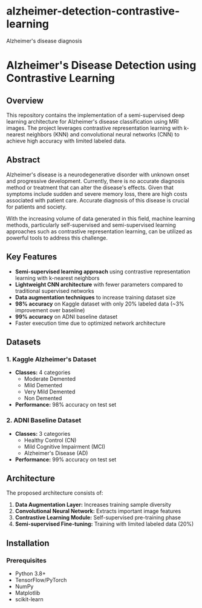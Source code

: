 # alzheimer-detection-contrastive-learning
Alzheimer's disease diagnosis


# Alzheimer's Disease Detection using Contrastive Learning

## Overview

This repository contains the implementation of a semi-supervised deep learning architecture for Alzheimer's disease classification using MRI images. The project leverages contrastive representation learning with k-nearest neighbors (KNN) and convolutional neural networks (CNN) to achieve high accuracy with limited labeled data.

## Abstract

Alzheimer's disease is a neurodegenerative disorder with unknown onset and progressive development. Currently, there is no accurate diagnosis method or treatment that can alter the disease's effects. Given that symptoms include sudden and severe memory loss, there are high costs associated with patient care. Accurate diagnosis of this disease is crucial for patients and society.

With the increasing volume of data generated in this field, machine learning methods, particularly self-supervised and semi-supervised learning approaches such as contrastive representation learning, can be utilized as powerful tools to address this challenge.

## Key Features

- **Semi-supervised learning approach** using contrastive representation learning with k-nearest neighbors
- **Lightweight CNN architecture** with fewer parameters compared to traditional supervised networks
- **Data augmentation techniques** to increase training dataset size
- **98% accuracy** on Kaggle dataset with only 20% labeled data (~3% improvement over baseline)
- **99% accuracy** on ADNI baseline dataset
- Faster execution time due to optimized network architecture

## Datasets

### 1. Kaggle Alzheimer's Dataset
- **Classes:** 4 categories
  - Moderate Demented
  - Mild Demented
  - Very Mild Demented
  - Non Demented
- **Performance:** 98% accuracy on test set

### 2. ADNI Baseline Dataset
- **Classes:** 3 categories
  - Healthy Control (CN)
  - Mild Cognitive Impairment (MCI)
  - Alzheimer's Disease (AD)
- **Performance:** 99% accuracy on test set

## Architecture

The proposed architecture consists of:
1. **Data Augmentation Layer:** Increases training sample diversity
2. **Convolutional Neural Network:** Extracts important image features
3. **Contrastive Learning Module:** Self-supervised pre-training phase
4. **Semi-supervised Fine-tuning:** Training with limited labeled data (20%)

## Installation

### Prerequisites
- Python 3.8+
- TensorFlow/PyTorch
- NumPy
- Matplotlib
- scikit-learn



